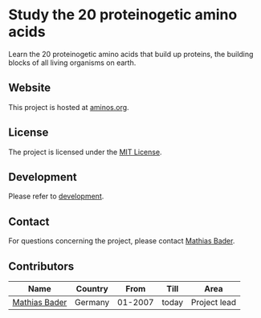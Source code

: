 # Study the 20 proteinogetic amino acids
Learn the 20 proteinogetic amino acids that build up proteins, the building blocks of all living
organisms on earth.

## Website
This project is hosted at [aminos.org](https://www.aminos.org).

## License
The project is licensed under the [MIT License](LICENSE).

## Development
Please refer to [development](docs/Development.md).

## Contact
For questions concerning the project, please contact [Mathias Bader](mailto:mail@mathiasbader.de).

## Contributors
| Name                                                                       | Country | From    | Till    | Area                  |
|----------------------------------------------------------------------------|---------|---------|---------|-----------------------|
| [Mathias Bader](https://www.mathiasbader.de)                               | Germany | 01-2007 | today   | Project lead          |
